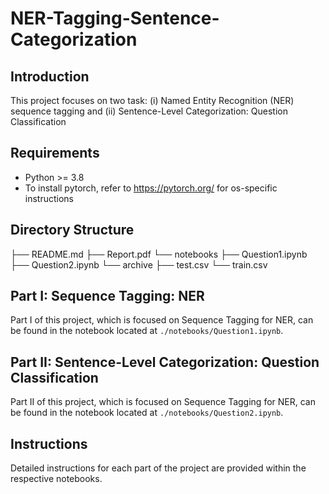 # NER-Tagging-Sentence-Categorization

## Introduction
This project focuses on two task: (i) Named Entity Recognition (NER) sequence tagging and (ii) Sentence-Level Categorization: Question Classification

## Requirements
- Python >= 3.8
- To install pytorch, refer to https://pytorch.org/ for os-specific instructions

## Directory Structure

├── README.md
├── Report.pdf
└── notebooks
    ├── Question1.ipynb
    ├── Question2.ipynb
    └── archive
        ├── test.csv
        └── train.csv


## Part I: Sequence Tagging: NER
Part I of this project, which is focused on Sequence Tagging for NER, can be found in the notebook located at `./notebooks/Question1.ipynb`.

## Part II: Sentence-Level Categorization: Question Classification
Part II of this project, which is focused on Sequence Tagging for NER, can be found in the notebook located at `./notebooks/Question2.ipynb`.

<TODO>

## Instructions
Detailed instructions for each part of the project are provided within the respective notebooks. 


